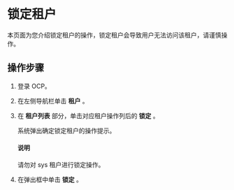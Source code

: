 锁定租户 
=========================

本页面为您介绍锁定租户的操作，锁定租户会导致用户无法访问该租户，请谨慎操作。

操作步骤 
-------------------------

1. 登录 OCP。

   

2. 在左侧导航栏单击 **租户** 。

   

3. 在 **租户列表** 部分，单击对应租户操作列后的 **锁定** 。

   系统弹出确定锁定租户的操作提示。

   <main id="notice" type='explain'><h4>说明</h4><p>请勿对 sys 租户进行锁定操作。</p></main>

   
   

4. 在弹出框中单击 **锁定** 。

   



